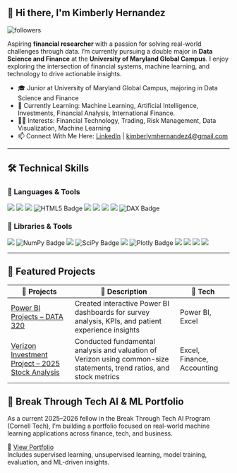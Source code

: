 ## 👋 Hi there, I'm Kimberly Hernandez

<img alt="followers" title="Follow me on GitHub" src="https://img.shields.io/github/followers/Kimberlymhernandez4?color=236ad3&style=for-the-badge&logo=github&label=Follow"/>

Aspiring **financial researcher** with a passion for solving real-world challenges through data. I’m currently pursuing a double major in **Data Science and Finance** at the **University of Maryland Global Campus**. I enjoy exploring the intersection of financial systems, machine learning, and technology to drive actionable insights.

- 🎓 Junior at University of Maryland Global Campus, majoring in Data Science and Finance  
- 🌱 Currently Learning: Machine Learning, Artificial Intelligence, Investments, Financial Analysis, International Finance. 
- 👩‍💻 Interests: Financial Technology, Trading, Risk Management, Data Visualization, Machine Learning
- 📫 Connect With Me Here: [LinkedIn](https://www.linkedin.com/in/kimberly-h-b91555269/) | kimberlymhernandez4@gmail.com  

---

## 🛠️ Technical Skills

### 🧠 Languages & Tools  
<p>
  <img src="https://img.shields.io/badge/Python-3776AB?style=for-the-badge&logo=python&logoColor=white"/>
  <img src="https://img.shields.io/badge/Jupyter-F37626?style=for-the-badge&logo=jupyter&logoColor=white"/>
  <img src="https://img.shields.io/badge/Google%20Colab-F9AB00?style=for-the-badge&logo=googlecolab&logoColor=black"/>
  <img src="https://img.shields.io/badge/HTML5-E34F26?style=for-the-badge&logo=html5&logoColor=white" alt="HTML5 Badge"/>
  <img src="https://img.shields.io/badge/SQL-4479A1?style=for-the-badge&logo=mysql&logoColor=white"/>
  <img src="https://img.shields.io/badge/RStudio-75AADB?style=for-the-badge&logo=rstudio&logoColor=white"/>
  <img src="https://img.shields.io/badge/Power%20BI-F2C811?style=for-the-badge&logo=powerbi&logoColor=black"/>
  <img src="https://img.shields.io/badge/Excel-217346?style=for-the-badge&logo=microsoft-excel&logoColor=white"/>
  <img src="https://img.shields.io/badge/DAX-0084d1?style=for-the-badge&logo=microsoft&logoColor=white" alt="DAX Badge"/>
</p>

### 🧰 Libraries & Tools
<p>
  <img src="https://img.shields.io/badge/Pandas-150458?style=for-the-badge&logo=pandas&logoColor=white"/>
  <img src="https://img.shields.io/badge/NumPy-013243?style=for-the-badge&logo=numpy&logoColor=white" alt="NumPy Badge"/>
  <img src="https://img.shields.io/badge/Scikit--Learn-F7931E?style=for-the-badge&logo=scikit-learn&logoColor=white"/>
  <img src="https://img.shields.io/badge/SciPy-8CAAE6?style=for-the-badge&logo=scipy&logoColor=white" alt="SciPy Badge"/>
  <img src="https://img.shields.io/badge/Matplotlib-11557C?style=for-the-badge&logo=plotly&logoColor=white"/>
  <img src="https://img.shields.io/badge/Plotly-3F4F75?style=for-the-badge&logo=plotly&logoColor=white" alt="Plotly Badge"/>
  <img src="https://img.shields.io/badge/Seaborn-9A1EAE?style=for-the-badge"/>
  <img src="https://img.shields.io/badge/Keras-D00000?style=for-the-badge&logo=keras&logoColor=white"/>
  <img src="https://img.shields.io/badge/TensorFlow-FF6F00?style=for-the-badge&logo=tensorflow&logoColor=white"/>
  <img src="https://img.shields.io/badge/PyTorch-EE4C2C?style=for-the-badge&logo=pytorch&logoColor=white"/>
</p>

---

## 🚀 Featured Projects

| 💼 Projects | 📝 Description | 🧪 Tech |
|-----------|----------------|--------|
| [Power BI Projects – DATA 320](https://github.com/Kimberlymhernandez4/Power-BI-Projects-DATA-320-) | Created interactive Power BI dashboards for survey analysis, KPIs, and patient experience insights | Power BI, Excel |
| [Verizon Investment Project – 2025 Stock Analysis](https://github.com/Kimberlymhernandez4/Business-Finance-Course-FINC-330-) | Conducted fundamental analysis and valuation of Verizon using common-size statements, trend ratios, and stock metrics | Excel, Finance, Accounting |



## 🤖 Break Through Tech AI & ML Portfolio

As a current 2025–2026 fellow in the Break Through Tech AI Program (Cornell Tech), I’m building a portfolio focused on real-world machine learning applications across finance, tech, and business.

📂 [View Portfolio](https://github.com/Kimberlymhernandez4/Break-Through-Tech-Portfolio)  
Includes supervised learning, unsupervised learning, model training, evaluation, and ML-driven insights.

